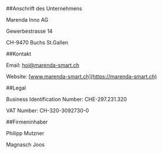 ##Anschrift des Unternehmens

Marenda Inno AG

Gewerbestrasse 14

CH-9470 Buchs St.Gallen

##Kontakt

Email: [hoi@marenda-smart.ch](mailto:hoi@marenda-smart.ch)

Website: [www.marenda-smart.ch](https://marenda-smart.ch)

##Legal

Business Identification Number: CHE-297.231.320

VAT Number: CH-320-3092730-0

##Firmeninhaber

Philipp Mutzner

Magnasch Joos
